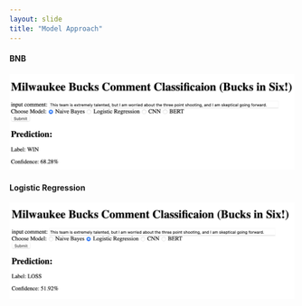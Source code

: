 ```yaml
---
layout: slide
title: "Model Approach"
---
```


#### BNB

![Bernoulli Naive Bayes](NBDEMO-1.png)

#### Logistic Regression

![Logistic Regression](LRDEMO-1.png)

